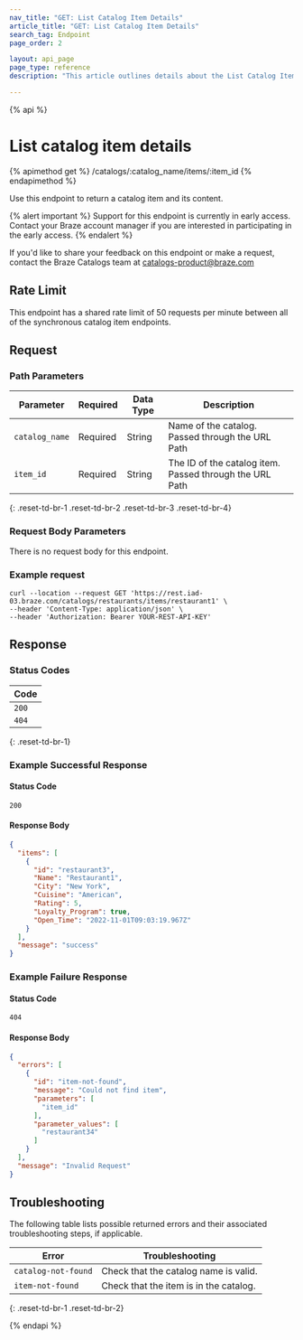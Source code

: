 ```yaml
---
nav_title: "GET: List Catalog Item Details"
article_title: "GET: List Catalog Item Details"
search_tag: Endpoint
page_order: 2

layout: api_page
page_type: reference
description: "This article outlines details about the List Catalog Item Details Braze endpoint."

---
```

{% api %}
# List catalog item details
{% apimethod get %}
/catalogs/:catalog_name/items/:item_id
{% endapimethod %}

Use this endpoint to return a catalog item and its content.

{% alert important %}
Support for this endpoint is currently in early access. Contact your Braze account manager if you are interested in participating in the early access.
{% endalert %}

If you'd like to share your feedback on this endpoint or make a request, contact the Braze Catalogs team at [catalogs-product@braze.com](mailto:catalogs-product@braze.com)

## Rate Limit

This endpoint has a shared rate limit of 50 requests per minute between all of the synchronous catalog item endpoints.

## Request
### Path Parameters

| Parameter      | Required | Data Type | Description                                             |
|----------------|----------|-----------|---------------------------------------------------------|
| `catalog_name` | Required | String    | Name of the catalog. Passed through the URL Path        |
| `item_id`      | Required | String    | The ID of the catalog item. Passed through the URL Path |
{: .reset-td-br-1 .reset-td-br-2 .reset-td-br-3 .reset-td-br-4}

### Request Body Parameters
There is no request body for this endpoint.

### Example request

```
curl --location --request GET 'https://rest.iad-03.braze.com/catalogs/restaurants/items/restaurant1' \
--header 'Content-Type: application/json' \
--header 'Authorization: Bearer YOUR-REST-API-KEY'
```

## Response
### Status Codes

| Code  |
|-------|
| `200` |
| `404` | 
{: .reset-td-br-1}

### Example Successful Response
#### Status Code
`200`
#### Response Body

```json
{
  "items": [
    {
      "id": "restaurant3",
      "Name": "Restaurant1",
      "City": "New York",
      "Cuisine": "American",
      "Rating": 5,
      "Loyalty_Program": true,
      "Open_Time": "2022-11-01T09:03:19.967Z"
    }
  ],
  "message": "success"
}
```

### Example Failure Response
#### Status Code 
`404`
#### Response Body

```json
{
  "errors": [
    {
      "id": "item-not-found",
      "message": "Could not find item",
      "parameters": [
        "item_id"
      ],
      "parameter_values": [
        "restaurant34"
      ]
    }
  ],
  "message": "Invalid Request"
}
```

## Troubleshooting

The following table lists possible returned errors and their associated troubleshooting steps, if applicable.

| Error               | Troubleshooting                        |
|---------------------|----------------------------------------|
| `catalog-not-found` | Check that the catalog name is valid.  |
| `item-not-found`    | Check that the item is in the catalog. |
{: .reset-td-br-1 .reset-td-br-2}

{% endapi %}
